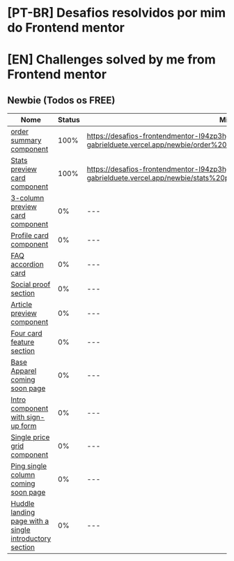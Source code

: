 # [PT-BR] Desafios resolvidos por mim do Frontend mentor
# [EN] Challenges solved by me from Frontend mentor

## Newbie (Todos os FREE)

| Nome                                                                                                                                                                | Status | Minha Solução                                                                                                                 |
| ------------------------------------------------------------------------------------------------------------------------------------------------------------------- | ------ | ----------------------------------------------------------------------------------------------------------------------------- |
| [order summary component](https://www.frontendmentor.io/challenges/order-summary-component-QlPmajDUj)                                                               | 100%   | https://desafios-frontendmentor-l94zp3hg2-gabrielduete.vercel.app/newbie/order%20summary%20component%20main/index.html        |
| [Stats preview card component](https://www.frontendmentor.io/challenges/stats-preview-card-component-8JqbgoU62)                                                     | 100%   | https://desafios-frontendmentor-l94zp3hg2-gabrielduete.vercel.app/newbie/stats%20preview%20card%20component%20main/index.html |
| [3-column preview card component](https://www.frontendmentor.io/challenges/3column-preview-card-component-pH92eAR2)                                                 | 0%     | ---                                                                                                                           |
| [Profile card component](https://www.frontendmentor.io/challenges/profile-card-component-cfArpWshJ)                                                                 | 0%     | ---                                                                                                                           |
| [FAQ accordion card](https://www.frontendmentor.io/challenges/faq-accordion-card-XlyjD0Oam)                                                                         | 0%     | ---                                                                                                                           |
| [Social proof section](https://www.frontendmentor.io/challenges/social-proof-section-6e0qTv_bA)                                                                     | 0%     | ---                                                                                                                           |
| [Article preview component](https://www.frontendmentor.io/challenges/article-preview-component-dYBN_pYFT)                                                           | 0%     | ---                                                                                                                           |
| [Four card feature section](https://www.frontendmentor.io/challenges/four-card-feature-section-weK1eFYK)                                                            | 0%     | ---                                                                                                                           |
| [Base Apparel coming soon page](https://www.frontendmentor.io/challenges/base-apparel-coming-soon-page-5d46b47f8db8a7063f9331a0)                                    | 0%     | ---                                                                                                                           |
| [Intro component with sign-up form](https://www.frontendmentor.io/challenges/intro-component-with-signup-form-5cf91bd49edda32581d28fd1)                             | 0%     | ---                                                                                                                           |
| [Single price grid component](https://www.frontendmentor.io/challenges/single-price-grid-component-5ce41129d0ff452fec5abbbc)                                        | 0%     | ---                                                                                                                           |
| [Ping single column coming soon page](https://www.frontendmentor.io/challenges/ping-single-column-coming-soon-page-5cadd051fec04111f7b848da)                        | 0%     | ---                                                                                                                           |
| [Huddle landing page with a single introductory section](https://www.frontendmentor.io/challenges/huddle-landing-page-with-a-single-introductory-section-B_2Wvxgi0) | 0%     | ---                                                                                                                           |
